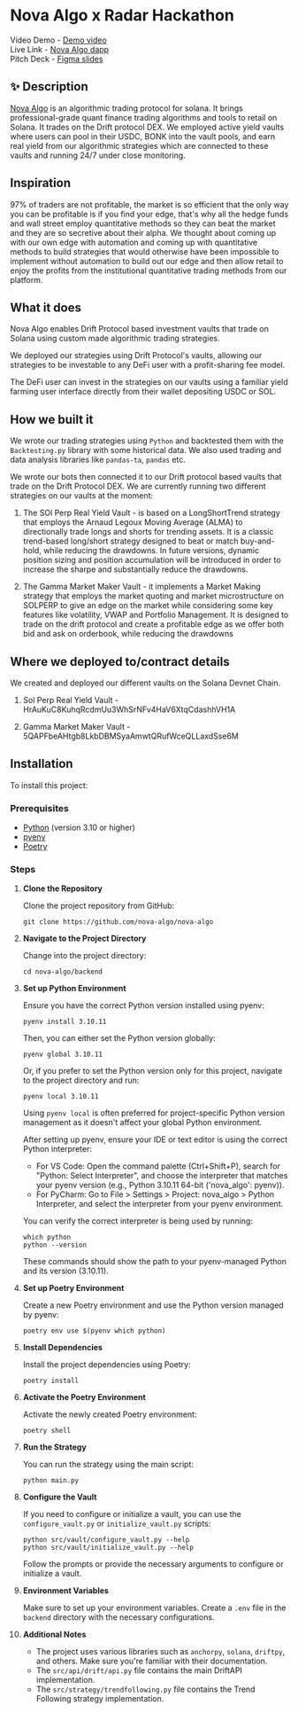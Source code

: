 # Nova Algo x Radar Hackathon

Video Demo - [Demo video](https://www.loom.com/share/8bdfc99d6cac49f9ae06746fe3b6fa8d) <br />
Live Link - [Nova Algo dapp](https://novaalgo.xyz/) <br />
Pitch Deck - [Figma slides](https://www.figma.com/proto/diEzJsJcpkEzwZfWfRqULh/Nova-Algo?node-id=1-102&t=5gDSMVrDudbXq7Zd-1&scaling=contain&content-scaling=fixed) <br/>

## ✨ Description

[Nova Algo](https://novaalgo.xyz/) is an algorithmic trading protocol for solana. It brings professional-grade quant finance trading algorithms and tools to retail on Solana. It trades on the Drift protocol DEX. We employed active yield vaults where users can pool in their USDC, BONK into the vault pools, and earn real yield from our algorithmic strategies which are connected to these vaults and running 24/7 under close monitoring.

## Inspiration
97% of traders are not profitable, the market is so efficient that the only way you can be profitable is if you find your edge, that's why all the hedge funds and wall street employ quantitative methods so they can beat the market and they are so secretive about their alpha. We thought about coming up with our own edge with automation and coming up with quantitative methods to build strategies that would otherwise have been impossible to implement without automation to build out our edge and then allow retail to enjoy the profits from the institutional quantitative trading methods from our platform.

## What it does
Nova Algo enables Drift Protocol based investment vaults that trade on Solana using custom made algorithmic trading strategies.

We deployed our strategies using Drift Protocol's vaults, allowing our strategies to be investable to any DeFi user with a profit-sharing fee model.

The DeFi user can invest in the strategies on our vaults using a familiar yield farming user interface directly from their wallet depositing USDC or SOL.


## How we built it

We wrote our trading strategies using `Python` and backtested them with the `Backtesting.py` library with some historical data. We also used trading and data analysis libraries like `pandas-ta`, `pandas` etc.

We wrote our bots then connected it to our Drift protocol based vaults that trade on the Drift Protocol DEX. We are currently running two different strategies on our vaults at the moment: 

1. The SOl Perp Real Yield Vault - is based on a LongShortTrend strategy that employs the Arnaud Legoux Moving Average (ALMA) to directionally trade longs and shorts for trending assets. It is a classic trend-based long/short strategy designed to beat or match buy-and-hold, while reducing the drawdowns. In future versions, dynamic position sizing and position accumulation will be introduced in order to increase the sharpe and substantially reduce the drawdowns.

2. The Gamma Market Maker Vault - it implements a Market Making strategy that employs the market quoting and market microstructure on SOLPERP to give an edge on the market while considering some key features like volatility, VWAP and Portfolio Management. It is designed to trade on the drift protocol and create a profitable edge as we offer both bid and ask on orderbook, while reducing the drawdowns

<!-- 3. The Drifting Tiger Vault - which trades the supply and demand zone strategy which trades the SOL-USD perpetual pair. Users deposit USDC into this vault. -->

## Where we deployed to/contract details

We created and deployed our different vaults on the Solana Devnet Chain.

1. Sol Perp Real Yield Vault - HrAuKuC8KuhqRcdmUu3WhSrNFv4HaV6XtqCdashhVH1A

2. Gamma Market Maker Vault - 5QAPFbeAHtgb8LkbDBMSyaAmwtQRufWceQLLaxdSse6M
<!-- 
3. Drifting Tiger Vault  - 4K1s2DtLXrYXVMYShDdLLWTLezpyTBKpTFz2DEpt8QkF -->

## Installation

To install this project:

### Prerequisites

<!-- - [Git](https://git-scm.com/downloads) -->
- [Python](https://www.python.org/downloads/) (version 3.10 or higher)
- [pyenv](https://github.com/pyenv/pyenv#installation)
- [Poetry](https://python-poetry.org/docs/#installation)

### Steps

1. **Clone the Repository**

   Clone the project repository from GitHub:

   ```
   git clone https://github.com/nova-algo/nova-algo
   ```

2. **Navigate to the Project Directory**

   Change into the project directory:

   ```
   cd nova-algo/backend
   ```

3. **Set up Python Environment**

   Ensure you have the correct Python version installed using pyenv:

   ```
   pyenv install 3.10.11
   ```

   Then, you can either set the Python version globally:

   ```
   pyenv global 3.10.11
   ```

   Or, if you prefer to set the Python version only for this project, navigate to the project directory and run:

   ```
   pyenv local 3.10.11
   ```

   Using `pyenv local` is often preferred for project-specific Python version management as it doesn't affect your global Python environment.

   After setting up pyenv, ensure your IDE or text editor is using the correct Python interpreter:

   - For VS Code: Open the command palette (Ctrl+Shift+P), search for "Python: Select Interpreter", and choose the interpreter that matches your pyenv version (e.g., Python 3.10.11 64-bit ('nova_algo': pyenv)).
   - For PyCharm: Go to File > Settings > Project: nova_algo > Python Interpreter, and select the interpreter from your pyenv environment.

   You can verify the correct interpreter is being used by running:

   ```
   which python
   python --version
   ```

   These commands should show the path to your pyenv-managed Python and its version (3.10.11).

4. **Set up Poetry Environment**

   Create a new Poetry environment and use the Python version managed by pyenv:

   ```
   poetry env use $(pyenv which python)
   ```

5. **Install Dependencies**

   Install the project dependencies using Poetry:

   ```
   poetry install
   ```

6. **Activate the Poetry Environment**

   Activate the newly created Poetry environment:

   ```
   poetry shell
   ```

7. **Run the Strategy**

   You can run the strategy using the main script:

   ```
   python main.py
   ```

8. **Configure the Vault**

   If you need to configure or initialize a vault, you can use the `configure_vault.py` or `initialize_vault.py` scripts:

   ```
   python src/vault/configure_vault.py --help
   python src/vault/initialize_vault.py --help
   ```

   Follow the prompts or provide the necessary arguments to configure or initialize a vault.

9. **Environment Variables**

   Make sure to set up your environment variables. Create a `.env` file in the `backend` directory with the necessary configurations.

10. **Additional Notes**

    - The project uses various libraries such as `anchorpy`, `solana`, `driftpy`, and others. Make sure you're familiar with their documentation.
    - The `src/api/drift/api.py` file contains the main DriftAPI implementation.
    - The `src/strategy/trendfollowing.py` file contains the Trend Following strategy implementation.